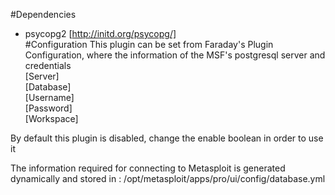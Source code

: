 #Dependencies     
* psycopg2 [http://initd.org/psycopg/]  
#Configuration
This plugin can be set from Faraday's Plugin Configuration, where the information of the MSF's postgresql server and credentials  
[Server]  
[Database]  
[Username]  
[Password]  
[Workspace]  

By default this plugin is disabled, change the enable boolean in order to use it

The information required for connecting to Metasploit is generated dynamically and stored in :
    /opt/metasploit/apps/pro/ui/config/database.yml